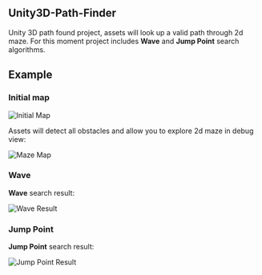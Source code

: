 ## Unity3D-Path-Finder
Unity 3D path found project, assets will look up a valid path through 2d maze. For this moment project includes **Wave** and **Jump Point** search algorithms.

## Example
### Initial map
![Initial Map](https://raw2.github.com/VladikAN/Unity3D-Path-Finder/master/Pics/initial.png "Initial Map")

Assets will detect all obstacles and allow you to explore 2d maze in debug view:

![Maze Map](https://raw2.github.com/VladikAN/Unity3D-Path-Finder/master/Pics/maze.png "Maze Map")

### Wave
**Wave** search result:

![Wave Result](https://raw2.github.com/VladikAN/Unity3D-Path-Finder/master/Pics/wave.png "Wave Result")

### Jump Point
**Jump Point** search result:

![Jump Point Result](https://raw2.github.com/VladikAN/Unity3D-Path-Finder/master/Pics/jump-point.png "Jump Point Result")
